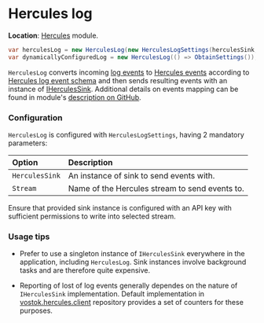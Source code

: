 # Hercules log

**Location**: [Hercules](../modules/hercules.md) module.

```csharp
var herculesLog = new HerculesLog(new HerculesLogSettings(herculesSink, logStreamName));
var dynamicallyConfiguredLog = new HerculesLog(() => ObtainSettings());
```

`HerculesLog` converts incoming [log events](../concepts/log-events.md) to [Hercules events](https://github.com/vostok/hercules/tree/master/hercules-protocol) according to [Hercules log event schema](https://github.com/vostok/hercules/blob/master/doc/event-schema/log-event-schema.md) and then sends resulting events with an instance of [IHerculesSink](https://github.com/vostok/hercules.client.abstractions/blob/master/Vostok.Hercules.Client.Abstractions/IHerculesSink.cs). Additional details on events mapping can be found in module's [description on GitHub](https://github.com/vostok/logging.hercules).



### Configuration

`HerculesLog` is configured with `HerculesLogSettings`, having 2 mandatory parameters:

| Option | Description |
| :--- | :--- |
| `HerculesSink` | An instance of sink to send events with. |
| `Stream` | Name of the Hercules stream to send events to. |

Ensure that provided sink instance is configured with an API key with sufficient permissions to write into selected stream.



### Usage tips

* Prefer to use a singleton instance of `IHerculesSink` everywhere in the application, including `HerculesLog`. Sink instances involve background tasks and are therefore quite expensive.

* Reporting of lost of log events generally dependes on the nature of `IHerculesSink` implementation. Default implementation in [vostok.hercules.client](https://github.com/vostok/hercules.client) repository provides a set of counters for these purposes.

